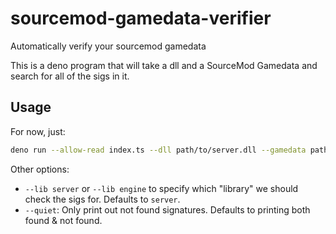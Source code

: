 # sourcemod-gamedata-verifier
 Automatically verify your sourcemod gamedata

This is a deno program that will take a dll and a SourceMod Gamedata and search for all of the sigs in it.


## Usage
For now, just:
```bash
deno run --allow-read index.ts --dll path/to/server.dll --gamedata path/to/gamedata.txt
```

Other options:
* `--lib server` or `--lib engine` to specify which "library" we should check the sigs for. Defaults to `server`.
* `--quiet`: Only print out not found signatures. Defaults to printing both found & not found.
